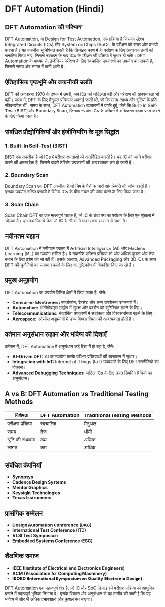 # DFT Automation (Hindi)

## DFT Automation की परिभाषा

DFT Automation, या Design for Test Automation, एक प्रक्रिया है जिसका उद्देश्य Integrated Circuits (ICs) और System on Chips (SoCs) के परीक्षण को सरल और प्रभावी बनाना है। यह तकनीक सुनिश्चित करती है कि डिजाइन चरण में ही परीक्षण के लिए आवश्यक तत्वों को समाहित किया जाए, जिससे उत्पादन के बाद ICs के परीक्षण की प्रक्रिया में सुधार हो सके। DFT Automation के माध्यम से, इंजीनियर परीक्षण के लिए स्वचालित उपकरणों का उपयोग कर सकते हैं, जिससे समय और लागत में कमी आती है।

## ऐतिहासिक पृष्ठभूमि और तकनीकी उन्नति

DFT की अवधारणा 1970 के दशक में उभरी, जब ICs की जटिलता बढ़ी और परीक्षण की आवश्यकता भी बढ़ी। प्रारंभ में, DFT के लिए मैनुअल प्रक्रियाएं अपनाई जाती थीं, जो कि समय-साध्य और त्रुटियों के प्रति संवेदनशील थीं। समय के साथ, DFT Automation उपकरणों में प्रगति हुई, जैसे कि Built-In Self-Test (BIST) और Boundary Scan, जिनका उपयोग ICs के परीक्षण में अधिकतम दक्षता प्राप्त करने के लिए किया जाता है।

## संबंधित प्रौद्योगिकियाँ और इंजीनियरिंग के मूल सिद्धांत

### 1. Built-In Self-Test (BIST)

BIST एक तकनीक है जो ICs में परीक्षण क्षमताओं को अंतर्निहित करती है। यह IC को अपने परीक्षण करने की क्षमता देता है, जिससे बाहरी टेस्टिंग उपकरणों की आवश्यकता कम हो जाती है।

### 2. Boundary Scan

Boundary Scan एक DFT तकनीक है जो चिप के पैरों के चारों ओर स्थिति की जांच करती है। इसका उपयोग जटिल प्रणाली में विभिन्न ICs के बीच संचार की जांच करने के लिए किया जाता है।

### 3. Scan Chain

Scan Chain DFT का एक महत्वपूर्ण घटक है, जो IC के डेटा पथ को परीक्षण के लिए एक श्रृंखला में जोड़ता है। इस तकनीक से डेटा को IC के भीतर से बाहर लाना आसान हो जाता है।

## नवीनतम रुझान

DFT Automation में नवीनतम रुझान में Artificial Intelligence (AI) और Machine Learning (ML) का उपयोग शामिल है। ये तकनीकें परीक्षण प्रक्रिया को और अधिक कुशल और तेज बनाने के लिए प्रयोग की जा रही हैं। इसके अलावा, Advanced Packaging और 3D ICs के साथ DFT की चुनौतियों का समाधान करने के लिए नए दृष्टिकोण भी विकसित किए जा रहे हैं।

## प्रमुख अनुप्रयोग

DFT Automation का उपयोग विभिन्न क्षेत्रों में किया जाता है, जैसे:

- **Consumer Electronics:** स्मार्टफोन, टैबलेट और अन्य उपभोक्ता उपकरणों में।
- **Automotive:** ऑटोमोबाइल उद्योग में सुरक्षा और प्रदर्शन को सुनिश्चित करने के लिए।
- **Telecommunications:** नेटवर्किंग उपकरणों में सटीकता और विश्वसनीयता बढ़ाने के लिए।
- **Aerospace:** एरोस्पेस अनुप्रयोगों में उच्च विश्वसनीयता की आवश्यकता होती है।

## वर्तमान अनुसंधान रुझान और भविष्य की दिशाएँ

वर्तमान में, DFT Automation में अनुसंधान कई दिशा में हो रहा है, जैसे:

- **AI-Driven DFT:** AI का उपयोग करके परीक्षण प्रक्रियाओं की स्वचालन में सुधार।
- **Integration with IoT:** Internet of Things (IoT) उपकरणों के लिए DFT रणनीतियों का विकास।
- **Advanced Debugging Techniques:** जटिल ICs के लिए उन्नत डिबगिंग विधियों का अनुसंधान।

## A vs B: DFT Automation vs Traditional Testing Methods

| विशेषता                 | DFT Automation                     | Traditional Testing Methods       |
|-------------------------|-----------------------------------|-----------------------------------|
| परीक्षण प्रक्रिया        | स्वचालित                          | मैनुअल                           |
| समय                      | तेज                               | धीमी                             |
| त्रुटि की संभावना       | कम                               | अधिक                             |
| लागत                    | कम                               | अधिक                             |

## संबंधित कंपनियाँ

- **Synopsys**
- **Cadence Design Systems**
- **Mentor Graphics**
- **Keysight Technologies**
- **Texas Instruments**

## प्रासंगिक सम्मेलन

- **Design Automation Conference (DAC)**
- **International Test Conference (ITC)**
- **VLSI Test Symposium**
- **Embedded Systems Conference (ESC)**

## शैक्षणिक समाज

- **IEEE (Institute of Electrical and Electronics Engineers)**
- **ACM (Association for Computing Machinery)**
- **ISQED (International Symposium on Quality Electronic Design)**

DFT Automation एक महत्वपूर्ण क्षेत्र है, जो IC और SoC डिज़ाइन में परीक्षण प्रक्रिया को आधुनिक बनाने में महत्वपूर्ण भूमिका निभाता है। इसके विकास और अनुसंधान से यह उम्मीद की जाती है कि यह भविष्य में और भी अधिक प्रभावशाली और कुशल बन जाएगा।